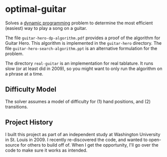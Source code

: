 optimal-guitar
==============

Solves a [dynamic
programming](https://en.wikipedia.org/wiki/Dynamic_programming)
problem to determine the most efficient (easiest) way to play a song
on a guitar.

The file `guitar-hero-dp-algorithm.pdf` provides a proof of the
algorithm for Guitar Hero. This algorithm is implemented in the
`guitar-hero` directory. The file `guitar-hero-search-algorithm.ppt`
is an alternative formulation for the problem.

The directory `real-guitar` is an implementation for real
tablature. It runs slow (or at least did in 2009), so you might want
to only run the algorithm on a phrase at a time.

## Difficulty Model

The solver assumes a model of difficulty for (1) hand positions, and
(2) transitions.

## Project History

I built this project as part of an independent study at Washington
University in St. Louis in 2009. I recently re-discovered the code,
and wanted to open-source for others to build off of. When I get the
opportunity, I'll go over the code to make sure it works as intended.

